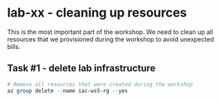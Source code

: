 # lab-xx - cleaning up resources

This is the most important part of the workshop. We need to clean up all resources that we provisioned during the workshop to avoid unexpected bills.

## Task #1 - delete lab infrastructure

```powershell
# Remove all resources that were created during the workshop
az group delete --name iac-ws5-rg --yes
```

